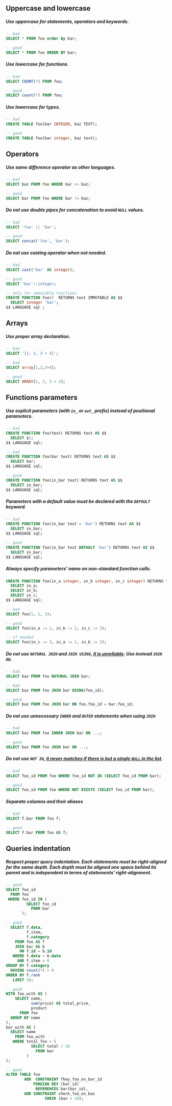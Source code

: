 
## Uppercase and lowercase ##
##### Use uppercase for statements, operators and keywords.
```sql
-- bad
SELECT * FROM foo order by bar;

-- good
SELECT * FROM foo ORDER BY bar;
```

##### Use lowercase for functions.
```sql
-- bad
SELECT COUNT(*) FROM foo;

-- good
SELECT count(*) FROM foo;
```

##### Use lowercase for types.
```sql
-- bad
CREATE TABLE foo(bar INTEGER, baz TEXT);

-- good
CREATE TABLE foo(bar integer, baz text);
```

## Operators ##
##### Use same difference operator as other languages.
```sql
-- bad
SELECT baz FROM foo WHERE bar <> baz;

-- good
SELECT bar FROM foo WHERE bar != baz;
```

##### Do not use double pipes for concatenation to avoid `NULL` values.
```sql
-- bad
SELECT 'foo' || 'bar';

-- good
SELECT concat('foo', 'bar');
```

##### Do not use casting operator when not needed.
```sql
-- bad
SELECT cast('bar' AS integer);

-- good
SELECT 'bar'::integer;

-- only for immutable functions
CREATE FUNCTION foo()  RETURNS text IMMUTABLE AS $$
  SELECT integer 'bar';
$$ LANGUAGE sql ;
```

## Arrays ##
##### Use proper array declaration.
```sql
-- bad
SELECT '{1, 2, 3 + 4}';

-- bad
SELECT array[1,2,3+4];

-- good
SELECT ARRAY[1, 2, 3 + 4];
```

## Functions parameters ##
##### Use explicit parameters (with `in_` or `out_` prefix) instead of positional parameters.
```sql
-- bad
CREATE FUNCTION foo(text) RETURNS text AS $$
  SELECT $1;
$$ LANGUAGE sql;

-- bad
CREATE FUNCTION foo(bar text) RETURNS text AS $$
  SELECT bar;
$$ LANGUAGE sql;

-- good
CREATE FUNCTION foo(in_bar text) RETURNS text AS $$
  SELECT in_bar;
$$ LANGUAGE sql;
```

##### Parameters with a default value must be declared with the `DEFAULT` keyword.
```sql
-- bad
CREATE FUNCTION foo(in_bar text = 'bar') RETURNS text AS $$
  SELECT in_bar;
$$ LANGUAGE sql;

-- good
CREATE FUNCTION foo(in_bar text DEFAULT 'bar') RETURNS text AS $$
  SELECT in_bar;
$$ LANGUAGE sql;
```

##### Always specify parameters' name on non-standard function calls.
```sql
CREATE FUNCTION foo(in_a integer, in_b integer, in_c integer) RETURNS text AS $$
  SELECT in_a;
  SELECT in_b;
  SELECT in_c;
$$ LANGUAGE sql;

-- bad
SELECT foo(1, 2, 3);

-- good
SELECT foo(in_a := 1, in_b := 2, in_c := 3);

-- if needed
SELECT foo(in_c := 3, in_a := 1, in_b := 2);
```

##### Do not use `NATURAL JOIN` and `JOIN USING`, [it is unreliable](http://www.databasesoup.com/2013/08/fancy-sql-monday-on-vs-natural-join-vs.html?showComment=1376400799327#c2740364122038525231). Use instead `JOIN ON`.
```sql
-- bad
SELECT baz FROM foo NATURAL JOIN bar;

-- bad
SELECT baz FROM foo JOIN bar USING(foo_id);

-- good
SELECT baz FROM foo JOIN bar ON foo.foo_id = bar.foo_id;
```

##### Do not use unnecessary `INNER` and `OUTER` statements when using `JOIN`
```sql
-- bad
SELECT baz FROM foo INNER JOIN bar ON ...;

-- good
SELECT baz FROM foo JOIN bar ON ...;
```

##### Do not use `NOT IN`, [it never matches if there is but a single `NULL` in the list](http://stackoverflow.com/a/2246793/2554269).
```sql
-- bad
SELECT foo_id FROM foo WHERE foo_id NOT IN (SELECT foo_id FROM bar);

-- good
SELECT foo_id FROM foo WHERE NOT EXISTS (SELECT foo_id FROM bar);
```

##### Separate columns and their aliases
```sql
-- bad
SELECT f.bar FROM foo f;

-- good
SELECT f.bar FROM foo AS f;
```

## Queries indentation ##
##### Respect proper query indentation. Each statements must be right-aligned for the same depth. Each depth must be aligned one space behind its parent and is independent in terms of statements' right-alignment.
```sql
-- good
SELECT foo_id
  FROM foo
 WHERE foo_id IN (
         SELECT foo_id
           FROM bar
       );

-- good
  SELECT f.data,
         f.item,
         f.category
    FROM foo AS f
    JOIN bar AS b
      ON f.id = b.id
   WHERE f.data > b.data
     AND f.item > 0
GROUP BY f.category
  HAVING count(*) > 0
ORDER BY f.rank
   LIMIT 10;

-- good
WITH foo_with AS (
    SELECT name,
           sum(price) AS total_price,
           product
      FROM foo
  GROUP BY name
),
bar_with AS (
  SELECT name
    FROM foo_with
   WHERE total_foo > (
           SELECT total / 10
             FROM bar
         )
);

-- good
ALTER TABLE foo
        ADD  CONSTRAINT fkey_foo_on_bar_id
            FOREIGN KEY (bar_id)
             REFERENCES bar(bar_id),
        ADD CONSTRAINT check_foo_on_baz
                 CHECK (baz > 10);
```
